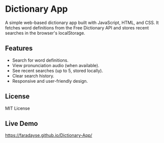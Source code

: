 # Dictionary App
A simple web-based dictionary app built with JavaScript, HTML, and CSS. It fetches word definitions from the Free Dictionary API and stores recent searches in the browser's localStorage.

## Features
- Search for word definitions.
- View pronunciation audio (when available).
- See recent searches (up to 5, stored locally).
- Clear search history.
- Responsive and user-friendly design.

## License
MIT License

## Live Demo
https://faradayse.github.io/Dictionary-App/
